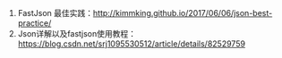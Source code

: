 1. FastJson 最佳实践：http://kimmking.github.io/2017/06/06/json-best-practice/
2. Json详解以及fastjson使用教程：https://blog.csdn.net/srj1095530512/article/details/82529759

